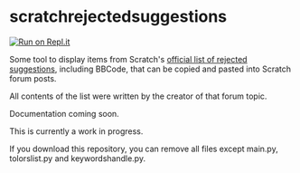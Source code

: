 # scratchrejectedsuggestions

[![Run on Repl.it](https://repl.it/badge/github/SausageMcSauce/scratchrejectedsuggestions)](https://repl.it/github/SausageMcSauce/scratchrejectedsuggestions)

Some tool to display items from Scratch's [official list of rejected suggestions](https://scratch.mit.edu/discuss/topic/343602/), including BBCode, that can be copied and pasted into Scratch forum posts.

All contents of the list were written by the creator of that forum topic.

Documentation coming soon.

This is currently a work in progress.

If you download this repository, you can remove all files except main.py, tolorslist.py and keywordshandle.py.